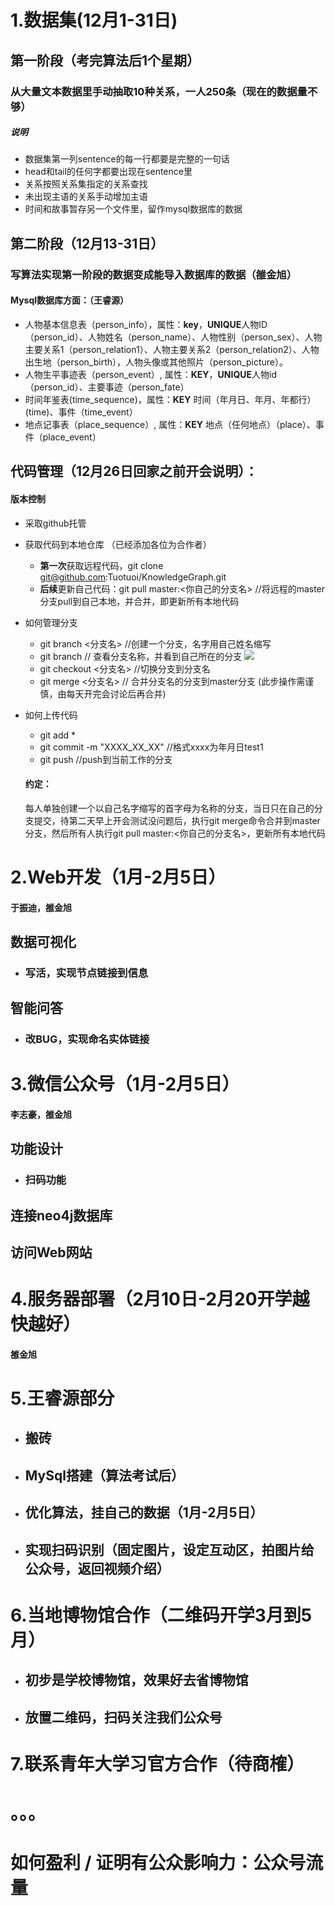# 1.数据集(12月1-31日)

## 第一阶段（考完算法后1个星期）

### 从大量文本数据里手动抽取10种关系，一人250条（现在的数据量不够）

##### 说明

- 数据集第一列sentence的每一行都要是完整的一句话
- head和tail的任何字都要出现在sentence里
- 关系按照关系集指定的关系查找
- 未出现主语的关系手动增加主语
- 时间和故事暂存另一个文件里，留作mysql数据库的数据

## 第二阶段（12月13-31日）

### 写算法实现第一阶段的数据变成能导入数据库的数据（雒金旭）

#### Mysql数据库方面：（王睿源）

- 人物基本信息表（person_info），属性：**key**，**UNIQUE**人物ID（person_id）、人物姓名（person_name）、人物性别（person_sex）、人物主要关系1（person_relation1）、人物主要关系2（person_relation2）、人物出生地（person_birth），人物头像或其他照片（person_picture）。
- 人物生平事迹表（person_event）, 属性：**KEY**，**UNIQUE**人物id（person_id）、主要事迹（person_fate）
- 时间年鉴表(time_sequence)，属性：**KEY** 时间（年月日、年月、年都行）(time)、事件（time_event）
- 地点记事表（place_sequence）, 属性：**KEY** 地点（任何地点）（place）、事件（place_event）



## 代码管理（12月26日回家之前开会说明）：

#### 版本控制

- 采取github托管

- 获取代码到本地仓库 （已经添加各位为合作者）

  - **第一次**获取远程代码，git clone git@github.com:Tuotuoi/KnowledgeGraph.git
  - **后续**更新自己代码：git pull master:<你自己的分支名>  //将远程的master分支pull到自己本地，并合并，即更新所有本地代码

- 如何管理分支

  - git branch <分支名>     //创建一个分支，名字用自己姓名缩写
  - git branch                      // 查看分支名称，并看到自己所在的分支	![](D:\照片\笔记\4.PNG)
  - git checkout <分支名>  //切换分支到分支名
  - git merge <分支名>  // 合并分支名的分支到master分支 (此步操作需谨慎，由每天开完会讨论后再合并)

- 如何上传代码

  - git add *
  - git commit -m "XXXX_XX_XX"   //格式xxxx为年月日test1
  - git push                    //push到当前工作的分支

  
  
  #### 约定：
  
  每人单独创建一个以自己名字缩写的首字母为名称的分支，当日只在自己的分支提交，待第二天早上开会测试没问题后，执行git merge命令合并到master分支，然后所有人执行git pull master:<你自己的分支名>，更新所有本地代码
  
  

# 2.Web开发（1月-2月5日）

#### 于振迪，雒金旭

## 数据可视化

- ### 写活，实现节点链接到信息

## 智能问答

- ### 改BUG，实现命名实体链接

# 3.微信公众号（1月-2月5日）

#### 李志豪，雒金旭

## 功能设计

- ### 扫码功能

## 连接neo4j数据库

## 访问Web网站

# 4.服务器部署（2月10日-2月20开学越快越好）

#### 雒金旭

# 5.王睿源部分

- ## 搬砖

- ## MySql搭建（算法考试后）

- ## 优化算法，挂自己的数据（1月-2月5日）

- ## 实现扫码识别（固定图片，设定互动区，拍图片给公众号，返回视频介绍）

# 6.当地博物馆合作（二维码开学3月到5月）

- ## 初步是学校博物馆，效果好去省博物馆

- ## 放置二维码，扫码关注我们公众号

# 7.联系青年大学习官方合作（待商榷）

# 。。。

# 如何盈利 / 证明有公众影响力：公众号流量